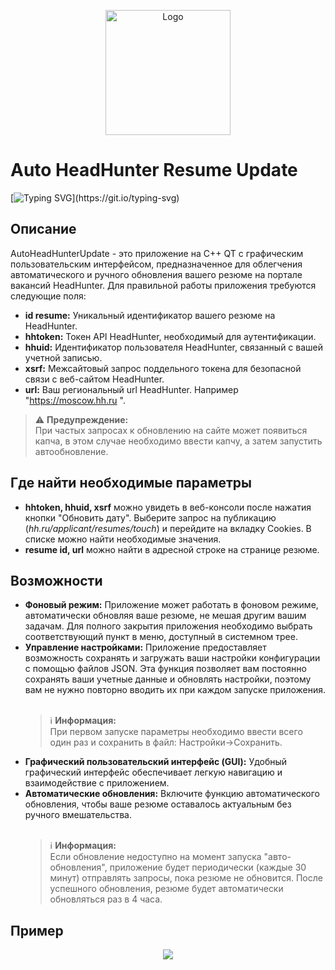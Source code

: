 
<p align="center">
  <a href="https://github.com/imitatehappiness/QtHeadHunterBot">
    <img src="https://cdn-icons-png.flaticon.com/512/5494/5494942.png" alt="Logo" width="200" height="200">  
  </a>

# Auto HeadHunter Resume Update
[![Typing SVG](https://readme-typing-svg.herokuapp.com?color=%2336BCF7&lines=Авто-обновление+резюме+HeadHunter...)](https://git.io/typing-svg)

## Описание

AutoHeadHunterUpdate - это приложение на C++ QT с графическим пользовательским интерфейсом, предназначенное для облегчения автоматического и ручного обновления вашего резюме на портале вакансий HeadHunter. Для правильной работы приложения требуются следующие поля:

+ **id resume:** Уникальный идентификатор вашего резюме на HeadHunter.
+ **hhtoken:** Токен API HeadHunter, необходимый для аутентификации.
+ **hhuid:** Идентификатор пользователя HeadHunter, связанный с вашей учетной записью.
+ **xsrf:** Межсайтовый запрос поддельного токена для безопасной связи с веб-сайтом HeadHunter.
+ **url:** Ваш региональный url HeadHunter. Например "https://moscow.hh.ru ".

> ⚠️ **Предупреждение:**<br>
> При частых запросах к обновлению на сайте может появиться капча, в этом случае необходимо ввести капчу, а затем запустить автообновление.

## Где найти необходимые параметры

+ **hhtoken, hhuid, xsrf** можно увидеть в веб-консоли после нажатия кнопки "Обновить дату". Выберите запрос на публикацию (*hh.ru/applicant/resumes/touch*) и перейдите на вкладку Cookies. В списке можно найти необходимые значения.
+ **resume id, url** можно найти в адресной строке на странице резюме.


## Возможности
+ **Фоновый режим:** Приложение может работать в фоновом режиме, автоматически обновляя ваше резюме, не мешая другим вашим задачам. Для полного закрытия приложения необходимо выбрать соответствующий пункт в меню, доступный в системном трее.
+ **Управление настройками:** Приложение предоставляет возможность сохранять и загружать ваши настройки конфигурации с помощью файлов JSON. Эта функция позволяет вам постоянно сохранять ваши учетные данные и обновлять настройки, поэтому вам не нужно повторно вводить их при каждом запуске приложения.<br><br>
  > :information_source: **Информация:**<br>
  > При первом запуске параметры необходимо ввести всего один раз и сохранить в файл: Настройки->Сохранить. <br>
+ **Графический пользовательский интерфейс (GUI):** Удобный графический интерфейс обеспечивает легкую навигацию и взаимодействие с приложением.
+ **Автоматические обновления:** Включите функцию автоматического обновления, чтобы ваше резюме оставалось актуальным без ручного вмешательства.<br><br>
  > :information_source: **Информация:**<br>
  > Если обновление недоступно на момент запуска "авто-обновления", приложение будет периодически (каждые 30 минут) отправлять запросы, пока резюме не обновится. После успешного обновления, резюме будет автоматически обновляться раз в 4 часа.

## Пример
<p align="center">
    <img src="https://github.com/imitatehappiness/QtHeadHunterBot/assets/79199956/b8544300-65e4-4d42-8c26-e402d6315de5" />
</p>
